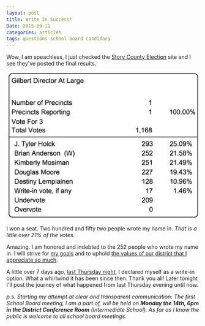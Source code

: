 ```yaml
---
layout: post
title: Write In Success!
Date: 2015-09-11
categories: articles
tags: questions school board candidacy
---
```


Wow, I am speachless, I just checked the [Story County Election](http://www.storycountyiowa.gov/index.aspx?NID=853) site and I see they've posted the final results.

<img src="/images/local-paper/official-results.jpg" class="centered can_shrink" alt="Official results, I won a seat!" width="800px"/>

I won a seat. Two hundred and fifty two people wrote my name in. _That is a little over 21% of the votes._

Amazing. I am honored and indebted to the 252 people who wrote my name in. I will strive for [my goals](/projects/gilbert-school-board#i-am-running-with-the-following-goals) and to uphold [the values of our district that I appreciate so much](/articles/2015/09/07/question-values).

A little over 7 days ago, [last Thursday night](/projects/gilbert-school-board), I declared myself as a write-in option. What a whirlwind it has been since then. Thank you all! Later tonight I'll  post the journey of what happened from last Thursday evening until now.

_p.s. Starting my attempt at clear and transparent communication: The first School Board meeting, I am a part of, will be held on **Monday the 14th, 6pm in the District Conference Room** (Intermediate School). As far as I know the public is welcome to all school board meetings._
